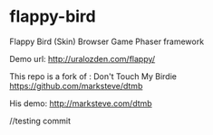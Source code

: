 flappy-bird
===========

Flappy Bird (Skin) Browser Game Phaser framework

Demo url: http://uralozden.com/flappy/

This repo is a fork of : Don't Touch My Birdie  https://github.com/marksteve/dtmb

His demo: http://marksteve.com/dtmb

//testing commit